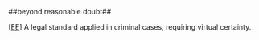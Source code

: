 ##beyond reasonable doubt##

\[[EE](SOURCES.md#EE)\]  A legal standard applied in criminal cases, requiring virtual certainty.
